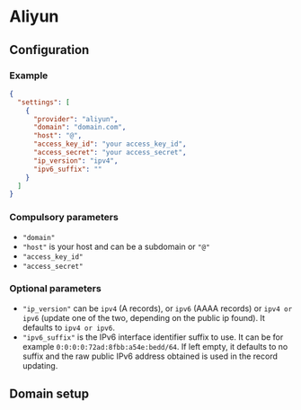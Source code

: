 # Aliyun

## Configuration

### Example

```json
{
  "settings": [
    {
      "provider": "aliyun",
      "domain": "domain.com",
      "host": "@",
      "access_key_id": "your access_key_id",
      "access_secret": "your access_secret",
      "ip_version": "ipv4",
      "ipv6_suffix": ""
    }
  ]
}
```

### Compulsory parameters

- `"domain"`
- `"host"` is your host and can be a subdomain or `"@"`
- `"access_key_id"`
- `"access_secret"`

### Optional parameters

- `"ip_version"` can be `ipv4` (A records), or `ipv6` (AAAA records) or `ipv4 or ipv6` (update one of the two, depending on the public ip found). It defaults to `ipv4 or ipv6`.
- `"ipv6_suffix"` is the IPv6 interface identifier suffix to use. It can be for example `0:0:0:0:72ad:8fbb:a54e:bedd/64`. If left empty, it defaults to no suffix and the raw public IPv6 address obtained is used in the record updating.

## Domain setup

